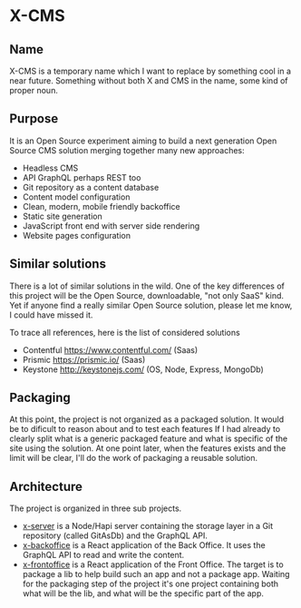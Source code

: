 # X-CMS

## Name

X-CMS is a temporary name which I want to replace by something cool in a near future. Something without both X and CMS in the name, some kind of proper noun.

## Purpose

It is an Open Source experiment aiming to build a next generation Open Source CMS solution merging together many new approaches:

- Headless CMS
- API GraphQL perhaps REST too
- Git repository as a content database
- Content model configuration
- Clean, modern, mobile friendly backoffice
- Static site generation
- JavaScript front end with server side rendering
- Website pages configuration

## Similar solutions

There is a lot of similar solutions in the wild. One of the key differences of this project will be the Open Source, downloadable, "not only SaaS" kind. Yet if anyone find a really similar Open Source solution, please let me know, I could have missed it.

To trace all references, here is the list of considered solutions
- Contentful https://www.contentful.com/ (Saas)
- Prismic https://prismic.io/ (Saas)
- Keystone http://keystonejs.com/ (OS, Node, Express, MongoDb)

## Packaging

At this point, the project is not organized as a packaged solution. It would be to dificult to reason about and to test each features If I had already to clearly split what is a generic packaged feature and what is specific of the site using the solution. At one point later, when the features exists and the limit will be clear, I'll do the work of packaging a reusable solution.

## Architecture

The project is organized in three sub projects.

- [x-server](tree/master/x-server) is a Node/Hapi server containing the storage layer in a Git repository (called GitAsDb) and the GraphQL API.
- [x-backoffice](tree/master/x-backoffice) is a React application of the Back Office. It uses the GraphQL API to read and write the content.
- [x-frontoffice](tree/master/x-frontoffice) is a React application of the Front Office. The target is to package a lib to help build such an app and not a package app. Waiting for the packaging step of the project it's one project containing both what will be the lib, and what will be the specific part of the app.
